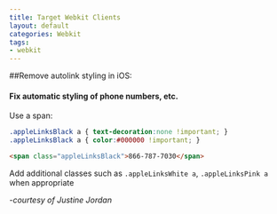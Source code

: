 ```yaml
---
title: Target Webkit Clients
layout: default
categories: Webkit
tags: 
- webkit
---
```


##Remove autolink styling in iOS:
#### 	Fix automatic styling of phone numbers, etc.

Use a span:

```css
.appleLinksBlack a { text-decoration:none !important; }
.appleLinksBlack a { color:#000000 !important; }
```

```html
<span class="appleLinksBlack">866-787-7030</span>
```

Add additional classes such as `.appleLinksWhite a`, `.appleLinksPink a` when appropriate

<em>-courtesy of Justine Jordan</em>